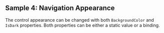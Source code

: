 ## Sample 4: Navigation Appearance

The control appearance can be changed with both `BackgroundColor` and `IsDark` properties. Both properties can be either a static value or a binding.